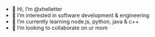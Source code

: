 - 👋 Hi, I’m @xhelletter
- 👀 I’m interested in software development & engineering
- 🌱 I’m currently learning node.js, python, java & c++
- 💞️ I’m looking to collaborate on ur mom
<!---
xhelletter/xhelletter is a ✨ special ✨ repository because its `README.md` (this file) appears on your GitHub profile.
You can click the Preview link to take a look at your changes.
--->
